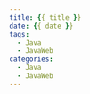 ```yaml
---
title: {{ title }}
date: {{ date }}
tags:
  - Java
  - JavaWeb
categories:
  - Java
  - JavaWeb
---
```


